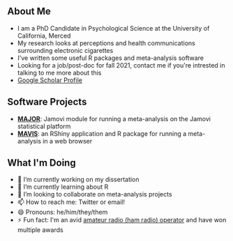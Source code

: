 

## About Me

- I am a PhD Candidate in Psychological Science at the University of California, Merced
- My research looks at perceptions and health communications surrounding electronic cigarettes
- I've written some useful R packages and meta-analysis software
- Looking for a job/post-doc for fall 2021, contact me if you're intrested in talking to me more about this
- [Google Scholar Profile](https://scholar.google.com/citations?user=ah-amuQAAAAJ&hl=en)

## Software Projects

- [**MAJOR**](https://github.com/kylehamilton/MAJOR): Jamovi module for running a meta-analysis on the Jamovi statistical platform
- [**MAVIS**](https://github.com/kylehamilton/MAVIS): an RShiny application and R package for running a meta-analysis in a web browser

## What I'm Doing
- 🔭 I’m currently working on my dissertation
- 🌱 I’m currently learning about R
- 👯 I’m looking to collaborate on meta-analysis projects
- 📫 How to reach me: Twitter or email!
- 😄 Pronouns: he/him/they/them
- ⚡ Fun fact: I'm an avid [amateur radio (ham radio) operator](https://www.qrz.com/db/KG6BXW) and have won multiple awards

<!--
**kylehamilton/kylehamilton** is a ✨ _special_ ✨ repository because its `README.md` (this file) appears on your GitHub profile.

Here are some ideas to get you started:

- 🔭 I’m currently working on ...
- 🌱 I’m currently learning ...
- 👯 I’m looking to collaborate on ...
- 🤔 I’m looking for help with ...
- 💬 Ask me about ...
- 📫 How to reach me: ...
- 😄 Pronouns: ...
- ⚡ Fun fact: ...
-->


